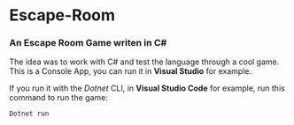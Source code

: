 # Escape-Room

### An Escape Room Game writen in C#

The idea was to work with C# and test the language through a cool game.
This is a Console App, you can run it in **Visual Studio** for example.

If you run it with the _Dotnet_ CLI, in **Visual Studio Code** for example, run this command
to run the game:

```C#
Dotnet run
```
